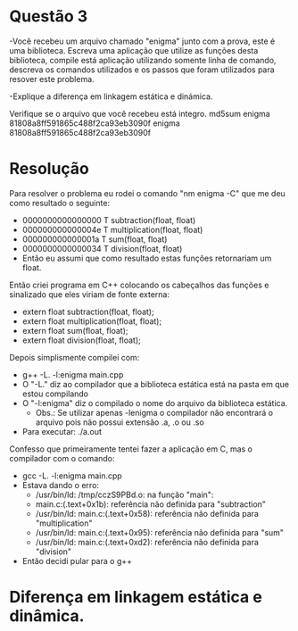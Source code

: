 # Questão 3
-Você recebeu um arquivo chamado "enigma" junto com a prova, este é uma biblioteca. Escreva uma aplicação que utilize as funções desta biblioteca, compile está aplicação utilizando somente linha de comando, descreva os comandos utilizados e os passos que foram utilizados para resover este problema.

-Explique a diferença em linkagem estática e dinámica.

Verifique se o arquivo que você recebeu está integro.
md5sum enigma
81808a8ff591865c488f2ca93eb3090f  enigma
81808a8ff591865c488f2ca93eb3090f

# Resolução

Para resolver o problema eu rodei o comando "nm enigma -C" que me deu como resultado o seguinte:

- 0000000000000000 T subtraction(float, float)
- 000000000000004e T multiplication(float, float)
- 000000000000001a T sum(float, float)
- 0000000000000034 T division(float, float)
- Então eu assumi que como resultado estas funções retornariam um float.

Então criei programa em C++ colocando os cabeçalhos das funções e sinalizado que eles viriam de fonte externa:
- extern float subtraction(float, float);
- extern float multiplication(float, float);
- extern float sum(float, float);
- extern float division(float, float);

Depois simplismente compilei com:
- g++ -L. -l:enigma main.cpp
- O "-L." diz ao compilador que a biblioteca estática está na pasta em que estou compilando
- O "-l:enigma" diz o compilado o nome do arquivo da biblioteca estática.
    - Obs.: Se utilizar apenas -lenigma o compilador não encontrará o arquivo pois não possui extensão .a, .o ou .so
- Para executar: ./a.out 

Confesso que primeiramente tentei fazer a aplicação em C, mas o compilador com o comando:
- gcc -L. -l:enigma main.cpp
- Estava dando o erro:
    - /usr/bin/ld: /tmp/cczS9PBd.o: na função "main":
    - main.c:(.text+0x1b): referência não definida para "subtraction"
    - /usr/bin/ld: main.c:(.text+0x58): referência não definida para "multiplication"
    - /usr/bin/ld: main.c:(.text+0x95): referência não definida para "sum"
    - /usr/bin/ld: main.c:(.text+0xd2): referência não definida para "division"
- Então decidi pular para o g++


# Diferença em linkagem estática e dinâmica.